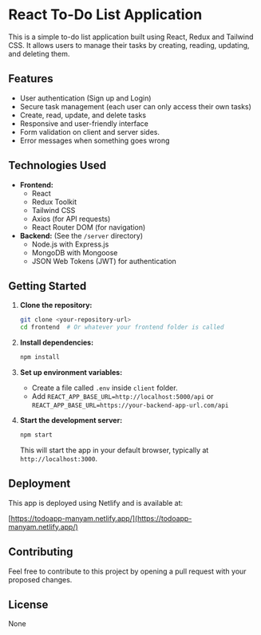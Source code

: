 # React To-Do List Application

This is a simple to-do list application built using React, Redux and Tailwind CSS. It allows users to manage their tasks by creating, reading, updating, and deleting them.

## Features

*   User authentication (Sign up and Login)
*   Secure task management (each user can only access their own tasks)
*   Create, read, update, and delete tasks
*   Responsive and user-friendly interface
*   Form validation on client and server sides.
*   Error messages when something goes wrong

## Technologies Used

*   **Frontend:**
    *   React
    *   Redux Toolkit
    *   Tailwind CSS
    *   Axios (for API requests)
    *   React Router DOM (for navigation)
*   **Backend:** (See the `/server` directory)
    *   Node.js with Express.js
    *   MongoDB with Mongoose
    *   JSON Web Tokens (JWT) for authentication

## Getting Started

1.  **Clone the repository:**

    ```bash
    git clone <your-repository-url>
    cd frontend  # Or whatever your frontend folder is called
    ```

2.  **Install dependencies:**

    ```bash
    npm install
    ```

3.  **Set up environment variables:**
     * Create a file called `.env` inside `client` folder.
     * Add `REACT_APP_BASE_URL=http://localhost:5000/api` or `REACT_APP_BASE_URL=https://your-backend-app-url.com/api`

4.  **Start the development server:**

    ```bash
    npm start
    ```

    This will start the app in your default browser, typically at `http://localhost:3000`.

## Deployment

This app is deployed using Netlify and is available at:

[https://todoapp-manyam.netlify.app/](https://todoapp-manyam.netlify.app/)

## Contributing

Feel free to contribute to this project by opening a pull request with your proposed changes.

## License

None
